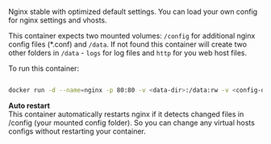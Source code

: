 Nginx stable with optimized default settings. You can load your own config for nginx settings and vhosts. 

This container expects two mounted volumes: `/config` for additional nginx config files (*.conf) and `/data`. If not found this container will create two other folders in `/data` - `logs` for log files and `http` for you web host files.

To run this container:

```sh

docker run -d --name=nginx -p 80:80 -v <data-dir>:/data:rw -v <config-dir>:/config:ro pteich/nginx
```

**Auto restart**  
This container automatically restarts nginx if it detects changed files in /config (your mounted config folder). So you can change any virtual hosts configs without restarting your container.